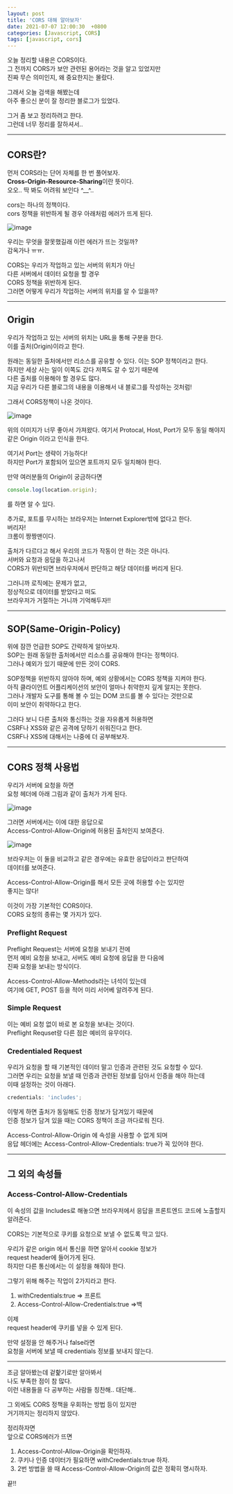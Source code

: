 ```yaml
---
layout: post
title: 'CORS 대해 알아보자'
date: 2021-07-07 12:00:30  +0800
categories: [Javascript, CORS]
tags: [javascript, cors]
---
```


오늘 정리할 내용은 CORS이다.  
그 전까지 CORS가 보안 관련된 용어라는 것을 알고 있었지만  
진짜 무슨 의미인지, 왜 중요한지는 몰랐다.

그래서 오늘 검색을 해봤는데  
아주 좋으신 분이 잘 정리한 블로그가 있었다.

그거 좀 보고 정리하려고 한다.  
그런데 너무 정리를 잘하셔서..

---

## **CORS란?**

먼저 CORS라는 단어 자체를 한 번 풀어보자.  
**Cross-Origin-Resource-Sharing**이란 뜻이다.  
오오.. 딱 봐도 어려워 보인다 ^\_\_^..

cors는 하나의 정책이다.  
cors 정책을 위반하게 될 경우 아래처럼 에러가 뜨게 된다.

![image](/assets/img/sample/cors1.png)

우리는 무엇을 잘못했길래 이런 에러가 뜨는 것일까?  
감옥가나 ㅠㅠ.

CORS는 우리가 작업하고 있는 서버의 위치가 아닌  
다른 서버에서 데이터 요청을 할 경우  
CORS 정책을 위반하게 된다.  
그러면 어떻게 우리가 작업하는 서버의 위치를 알 수 있을까?

---

## **Origin**

우리가 작업하고 있는 서버의 위치는 URL을 통해 구분을 한다.  
이를 출처(Origin)이라고 한다.

원래는 동일한 출처에서만 리소스를 공유할 수 있다. 이는 SOP 정책이라고 한다.  
하지만 세상 사는 일이 이쪽도 갔다 저쪽도 갈 수 있기 때문에  
다른 출처를 이용해야 할 경우도 많다.  
지금 우리가 다른 블로그의 내용을 이용해서 내 블로그를 작성하는 것처럼!

그래서 CORS정책이 나온 것이다.

![image](/assets/img/sample/cors2.png)

위의 이미지가 너무 좋아서 가져왔다.
여기서 Protocal, Host, Port가 모두 동일 해야지 같은 Origin 이라고 인식을 한다.

여기서 Port는 생략이 가능하다!  
하지만 Port가 포함되어 있으면 포트까지 모두 일치해야 한다.

만약 여러분들의 Origin이 궁금하다면

```js
console.log(location.origin);
```

를 하면 알 수 있다.

추가로, 포트를 무시하는 브라우저는 Internet Explorer밖에 없다고 한다.  
버리자!  
크롬이 짱짱맨이다.

출처가 다르다고 해서 우리의 코드가 작동이 안 하는 것은 아니다.  
서버와 요청과 응답을 하고나서  
CORS가 위반되면 브라우저에서 판단하고 해당 데이터를 버리게 된다.

그러니까 로직에는 문제가 없고,  
정상적으로 데이터를 받았다고 떠도  
브라우저가 거절하는 거니까 기억해두자!!

---

## **SOP(Same-Origin-Policy)**

위에 잠깐 언급한 SOP도 간략하게 알아보자.  
SOP는 원래 동일한 출처에서만 리소스를 공유해야 한다는 정책이다.  
그러나 예외가 있기 때문에 만든 것이 CORS.

SOP정책을 위반하지 않아야 하며, 예외 상황에서는 CORS 정책을 지켜야 한다.  
아직 클라이언트 어플리케이션의 보안이 얼마나 취약한지 깊게 알지는 못한다.  
그러나 개발자 도구를 통해 볼 수 있는 DOM 코드를 볼 수 있다는 것만으로  
이미 보안이 취약하다고 한다.

그러다 보니 다른 출처와 통신하는 것을 자유롭게 허용하면  
CSRF나 XSS와 같은 공격에 당하기 쉬워진다고 한다.  
CSRF나 XSS에 대해서는 나중에 더 공부해보자.

---

## **CORS 정책 사용법**

우리가 서버에 요청을 하면  
요청 헤더에 아래 그림과 같이 출처가 가게 된다.

![image](/assets/img/sample/cors3.png)

그러면 서버에서는 이에 대한 응답으로  
Access-Control-Allow-Origin에 허용된 출처인지 보여준다.

![image](/assets/img/sample/cors4.png)

브라우저는 이 둘을 비교하고 같은 경우에는 유효한 응답이라고 판단하여  
데이터를 보여준다.

Access-Control-Allow-Origin를 해서 모든 곳에 허용할 수는 있지만  
좋지는 않다!

이것이 가장 기본적인 CORS이다.  
CORS 요청의 종류는 몇 가지가 있다.

### **Preflight Request**

Preflight Request는 서버에 요청을 보내기 전에  
먼저 예비 요청을 보내고, 서버도 예비 요청에 응답을 한 다음에  
진짜 요청을 보내는 방식이다.

Access-Control-Allow-Methods라는 녀석이 있는데  
여기에 GET, POST 등을 적어 미리 서어베 알려주게 된다.

### **Simple Request**

이는 예비 요청 없이 바로 본 요청을 보내는 것이다.  
Preflight Requset랑 다른 점은 예비의 유무이다.

### **Credentialed Request**

우리가 요청을 할 때 기본적인 데이터 말고 인증과 관련된 것도 요청할 수 있다.  
그러면 우리는 요청을 보낼 때 인증과 관련된 정보를 담아서 인증을 해야 하는데  
이때 설정하는 것이 아래다.

```js
credentials: 'includes';
```

이렇게 하면 출처가 동일해도 인증 정보가 담겨있기 때문에  
인증 정보가 담겨 있을 때는 CORS 정책이 조금 까다로워 진다.

Access-Control-Allow-Origin 에 속성을 사용할 수 없게 되며  
응답 헤더에는 Access-Control-Allow-Credentials: true가 꼭 있어야 한다.

---

## **그 외의 속성들**

### **Access-Control-Allow-Credentials**

이 속성의 값을 Includes로 해놓으면 브라우저에서 응답을 프론트엔드 코드에 노출할지 알려준다.

CORS는 기본적으로 쿠키를 요청으로 보낼 수 없도록 막고 있다.

우리가 같은 origin 에서 통신을 하면 알아서 cookie 정보가  
request header에 들어가게 된다.  
하지만 다른 통신에서는 이 설정을 해줘야 한다.

그렇기 위해 해주는 작업이 2가지라고 한다.

1. withCredentials:true => 프론트
2. Access-Control-Allow-Credentials:true =>백

이제  
request header에 쿠키를 넣을 수 있게 된다.

만약 설정을 안 해주거나 false라면  
요청을 서버에 보낼 때 credentials 정보를 보내지 않는다.

---

조금 알아봤는데 겉핥기로만 알아봐서  
나도 부족한 점이 참 많다.  
이런 내용들을 다 공부하는 사람들 칭찬해.. 대단해..

그 외에도 CORS 정책을 우회하는 방법 등이 있지만  
거기까지는 정리하지 않았다.

정리하자면  
앞으로 CORS에러가 뜨면

1. Access-Control-Allow-Origin을 확인하자.
2. 쿠키나 인증 데이터가 필요하면 withCredentials:true 하자.
3. 2번 방법을 쓸 때 Access-Control-Allow-Origin의 값은 정확히 명시하자.

끝!!
